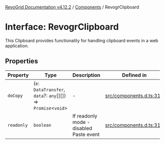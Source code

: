 [RevoGrid Documentation v4.12.2](README.md) / [Components](Namespace.Components.md) / RevogrClipboard

# Interface: RevogrClipboard

This Clipboard provides functionality for handling clipboard events in a web application.

## Properties

| Property | Type | Description | Defined in |
| ------ | ------ | ------ | ------ |
| `doCopy` | (`e`: `DataTransfer`, `data`?: `any`[][]) => `Promise`\<`void`\> | - | [src/components.d.ts:311](https://github.com/revolist/revogrid/blob/e582d99bf63e98e148b1cd4edfa5db75a0a4d1b7/src/components.d.ts#L311) |
| `readonly` | `boolean` | If readonly mode - disabled Paste event | [src/components.d.ts:315](https://github.com/revolist/revogrid/blob/e582d99bf63e98e148b1cd4edfa5db75a0a4d1b7/src/components.d.ts#L315) |
